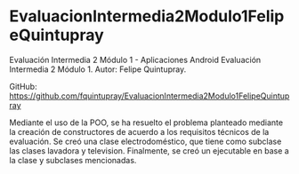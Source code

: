 # EvaluacionIntermedia2Modulo1FelipeQuintupray
Evaluación Intermedia 2 Módulo 1 - Aplicaciones Android
Evaluación Intermedia 2 Módulo 1.
Autor: Felipe Quintupray.

GitHub:
https://github.com/fquintupray/EvaluacionIntermedia2Modulo1FelipeQuintupray

Mediante el uso de la POO, se ha resuelto el problema planteado mediante la creación de constructores de acuerdo a los requisitos técnicos de la evaluación.
Se creó una clase electrodoméstico, que tiene como subclase las clases lavadora y television. Finalmente, se creó un ejecutable en base a la clase y subclases mencionadas.
